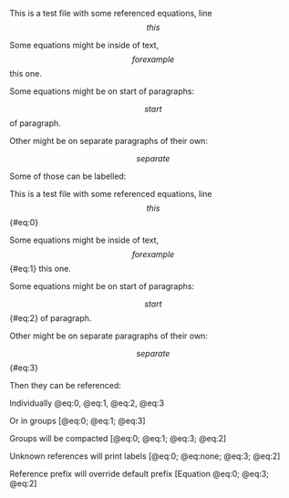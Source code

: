 This is a test file with some referenced equations, line $$ this $$

Some equations might be inside of text, $$ for example $$ this one.

Some equations might be on start of paragraphs:

$$ start $$ of paragraph.

Other might be on separate paragraphs of their own:

$$ separate $$

Some of those can be labelled:

This is a test file with some referenced equations, line $$ this $${#eq:0}

Some equations might be inside of text, $$ for example $${#eq:1} this one.

Some equations might be on start of paragraphs:

$$ start $${#eq:2} of paragraph.

Other might be on separate paragraphs of their own:

$$ separate $${#eq:3}

Then they can be referenced:

Individually @eq:0, @eq:1, @eq:2, @eq:3

Or in groups [@eq:0; @eq:1; @eq:3]

Groups will be compacted [@eq:0; @eq:1; @eq:3; @eq:2]

Unknown references will print labels [@eq:0; @eq:none; @eq:3; @eq:2]

Reference prefix will override default prefix [Equation @eq:0; @eq:3; @eq:2]
